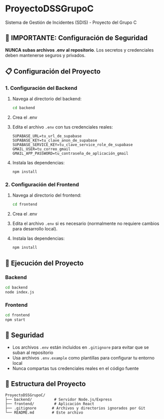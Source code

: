 # ProyectoDSSGrupoC

Sistema de Gestión de Incidentes (SDIS) - Proyecto del Grupo C

## 🚨 IMPORTANTE: Configuración de Seguridad

**NUNCA subas archivos .env al repositorio**. Los secretos y credenciales deben mantenerse seguros y privados.

## 📋 Configuración del Proyecto

### 1. Configuración del Backend

1. Navega al directorio del backend:
   ```bash
   cd backend
   ```

2. Crea el .env

3. Edita el archivo `.env` con tus credenciales reales:
   ```
   SUPABASE_URL=tu_url_de_supabase
   SUPABASE_KEY=tu_clave_anon_de_supabase
   SUPABASE_SERVICE_KEY=tu_clave_service_role_de_supabase
   GMAIL_USER=tu_correo_gmail
   GMAIL_APP_PASSWORD=tu_contraseña_de_aplicación_gmail
   ```

4. Instala las dependencias:
   ```bash
   npm install
   ```

### 2. Configuración del Frontend

1. Navega al directorio del frontend:
   ```bash
   cd frontend
   ```

2. Crea el .env

3. Edita el archivo `.env` si es necesario (normalmente no requiere cambios para desarrollo local).

4. Instala las dependencias:
   ```bash
   npm install
   ```

## 🚀 Ejecución del Proyecto

### Backend
```bash
cd backend
node index.js
```

### Frontend
```bash
cd frontend
npm start
```

## 🔐 Seguridad

- Los archivos `.env` están incluidos en `.gitignore` para evitar que se suban al repositorio
- Usa archivos `.env.example` como plantillas para configurar tu entorno local
- Nunca compartas tus credenciales reales en el código fuente

## 📁 Estructura del Proyecto

```
ProyectoDSSGrupoC/
├── backend/          # Servidor Node.js/Express
├── frontend/         # Aplicación React
├── .gitignore       # Archivos y directorios ignorados por Git
└── README.md        # Este archivo
```
